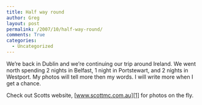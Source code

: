 ```yaml
---
title: Half way round
author: Greg
layout: post
permalink: /2007/10/half-way-round/
comments: True
categories:
  - Uncategorized
---
```

We&#8217;re back in Dublin and we&#8217;re continuing our trip around Ireland. We went north spending 2 nights in Belfast, 1 night in Portstewart, and 2 nights in Westport. My photos will tell more then my words. I will write more when I get a chance.

Check out Scotts website, [www.scottmc.com.au][1] for photos on the fly.

 [1]: http://www.scottmc.com.au